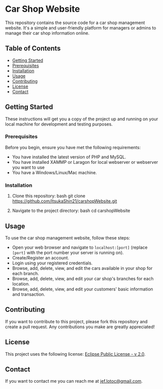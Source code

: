# Car Shop Website

This repository contains the source code for a car shop management website. It's a simple and user-friendly platform for managers or admins to manage their car shop information online.

## Table of Contents

- [Getting Started](#getting-started)
- [Prerequisites](#prerequisites)
- [Installation](#installation)
- [Usage](#usage)
- [Contributing](#contributing)
- [License](#license)
- [Contact](#contact)

## Getting Started

These instructions will get you a copy of the project up and running on your local machine for development and testing purposes.

### Prerequisites

Before you begin, ensure you have met the following requirements:

- You have installed the latest version of PHP and MySQL.
- You have installed XAMMP or Laragon for local webserver or webserver you want to use
- You have a Windows/Linux/Mac machine.

### Installation

1. Clone this repository:
bash git clone https://github.com/ItsukaShin21/carshopWebsite.git

2. Navigate to the project directory:
bash cd carshopWebsite

## Usage

To use the car shop management website, follow these steps:

- Open your web browser and navigate to `localhost:[port]` (replace `[port]` with the port number your server is running on).
- Create/Register an account.
- Login using your registered credentials.
- Browse, add, delete, view, and edit the cars available in your shop for each branch.
- Browse, add, delete, view, and edit your car shop's branches for each location.
- Browse, add, delete, view, and edit your customers' basic information and transaction.

## Contributing

If you want to contribute to this project, please fork this repository and create a pull request. Any contributions you make are greatly appreciated!

## License

This project uses the following license: [Eclipse Public License - v 2.0](https://github.com/ItsukaShin21/carshopWebsite/blob/master/LICENSE).

## Contact

If you want to contact me you can reach me at jef.lotoc@gmail.com.
